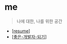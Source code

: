 # me

> 나에 대한, 나를 위한 공간

- [[resume]]
- [[좋은-개발자-되기]]

[//begin]: # "Autogenerated link references for markdown compatibility"
[resume]: resume "resume"
[좋은-개발자-되기]: 좋은-개발자-되기 "좋은 개발자 되기"
[//end]: # "Autogenerated link references"
